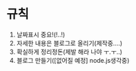 # 규칙
1. 날짜표시 중요!(!..!)
2. 자세한 내용은 블로그로 올리기(제작중....)
3. 확실하게 정리정돈(제발 해라 나야 ㅜ.ㅜ..)
4. 블로그 만들기([없어질 예정] node.js생각중)
